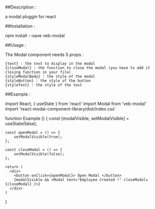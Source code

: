 ##Description :

a modal pluggin for react

##Installation :

npm install --save veb-modal

##Usage :

The Modal component needs 5 props :

    {text} : the text to display in the modal
    {closeModal} : the function to close the modal (you have to add it closing function in your file)
    {styleModalBody} : the style of the modal
    {styleButton} : the style of the button
    {styleText} : the style of the text

##Example :

import React, { useState } from 'react'
import Modal from 'veb-modal'
import 'react-modal-component-library/dist/index.css'

function Example () {
    const [modalVisible, setModalVisible] = useState(false);

    const openModal = () => {
        setModalVisible(true);
    };

    const closeModal = () => {
        setModalVisible(false);
    };

    return (
      <div> 
        <button onClick={openModal}> Open Modal </button>
        {modalVisible && <Modal text="Employee Created !" closeModal={closeModal} />}
      </div>
    )
}